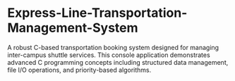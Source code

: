 # Express-Line-Transportation-Management-System
A robust C-based transportation booking system designed for managing inter-campus shuttle services. This console application demonstrates advanced C programming concepts including structured data management, file I/O operations, and priority-based algorithms.
